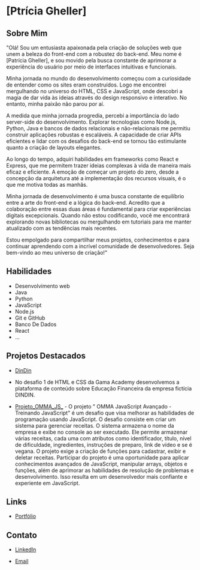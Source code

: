 # [Ptrícia Gheller]

## Sobre Mim

"Olá! Sou um entusiasta apaixonada pela criação de soluções web que unem a beleza do front-end com a robustez do back-end. Meu nome é [Patrícia Gheller], e sou movido pela busca constante de aprimorar a experiência do usuário por meio de interfaces intuitivas e funcionais.

Minha jornada no mundo do desenvolvimento começou com a curiosidade de entender como os sites eram construídos. Logo me encontrei mergulhando no universo do HTML, CSS e JavaScript, onde descobri a magia de dar vida às ideias através do design responsivo e interativo. No entanto, minha paixão não parou por aí.

A medida que minha jornada progredia, percebi a importância do lado server-side do desenvolvimento. Explorar tecnologias como Node.js, Python, Java e bancos de dados relacionais e não-relacionais me permitiu construir aplicações robustas e escaláveis. A capacidade de criar APIs eficientes e lidar com os desafios do back-end se tornou tão estimulante quanto a criação de layouts elegantes.

Ao longo do tempo, adquiri habilidades em frameworks como React e Express, que me permitem trazer ideias complexas à vida de maneira mais eficaz e eficiente. A emoção de começar um projeto do zero, desde a concepção da arquitetura até a implementação dos recursos visuais, é o que me motiva todas as manhãs.

Minha jornada de desenvolvimento é uma busca constante de equilíbrio entre a arte do front-end e a lógica do back-end. Acredito que a colaboração entre essas duas áreas é fundamental para criar experiências digitais excepcionais. Quando não estou codificando, você me encontrará explorando novas bibliotecas ou mergulhando em tutoriais para me manter atualizado com as tendências mais recentes.

Estou empolgado para compartilhar meus projetos, conhecimentos e para continuar aprendendo com a incrível comunidade de desenvolvedores. Seja bem-vindo ao meu universo de criação!"

## Habilidades
  
  - Desenvolvimento web
  - Java
  - Python
  - JavaScript
  - Node.js
  - Git e GitHub
  - Banco De Dados
  - React
  - ...

## Projetos Destacados

- [DinDin](https://r-f-s-neto.github.io/DinDin/) 
- No desafio 1 de HTML e CSS da Gama Academy desenvolvemos a plataforma de conteúdo sobre Educação Financeira da empresa fictícia DINDIN.

- [Projeto_OMMA_JS_](https://github.com/PatriciaGheller/Projeto_OMMA_JS_) - O projeto " OMMA JavaScript Avançado - Treinando JavaScript" é um desafio que visa melhorar as habilidades de programação usando JavaScript. O desafio consiste em criar um sistema para gerenciar receitas. O sistema armazena o nome da empresa e exibe no console ao ser executado. Ele permite armazenar várias receitas, cada uma com atributos como identificador, título, nível de dificuldade, ingredientes, instruções de preparo, link de vídeo e se é vegana. O projeto exige a criação de funções para cadastrar, exibir e deletar receitas. Participar do projeto é uma oportunidade para aplicar conhecimentos avançados de JavaScript, manipular arrays, objetos e funções, além de aprimorar as habilidades de resolução de problemas e desenvolvimento. Isso resulta em um desenvolvedor mais confiante e experiente em JavaScript.

## Links

- [Portfólio](https://github.com/PatriciaGheller)


## Contato

- [LinkedIn](https://www.linkedin.com/in/patricia-ghellerfrontend/)

- [Email](patricia.gheller.1985@gmail.com)
